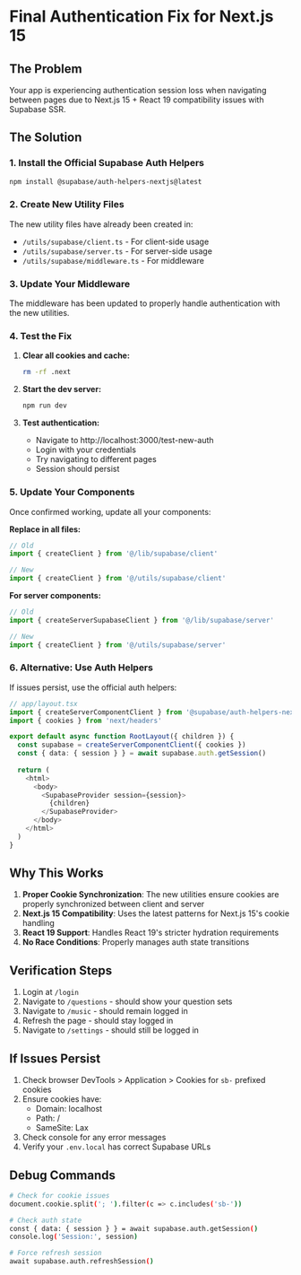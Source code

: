 # Final Authentication Fix for Next.js 15

## The Problem
Your app is experiencing authentication session loss when navigating between pages due to Next.js 15 + React 19 compatibility issues with Supabase SSR.

## The Solution

### 1. Install the Official Supabase Auth Helpers

```bash
npm install @supabase/auth-helpers-nextjs@latest
```

### 2. Create New Utility Files

The new utility files have already been created in:
- `/utils/supabase/client.ts` - For client-side usage
- `/utils/supabase/server.ts` - For server-side usage  
- `/utils/supabase/middleware.ts` - For middleware

### 3. Update Your Middleware

The middleware has been updated to properly handle authentication with the new utilities.

### 4. Test the Fix

1. **Clear all cookies and cache:**
   ```bash
   rm -rf .next
   ```

2. **Start the dev server:**
   ```bash
   npm run dev
   ```

3. **Test authentication:**
   - Navigate to http://localhost:3000/test-new-auth
   - Login with your credentials
   - Try navigating to different pages
   - Session should persist

### 5. Update Your Components

Once confirmed working, update all your components:

**Replace in all files:**
```typescript
// Old
import { createClient } from '@/lib/supabase/client'

// New
import { createClient } from '@/utils/supabase/client'
```

**For server components:**
```typescript
// Old
import { createServerSupabaseClient } from '@/lib/supabase/server'

// New  
import { createClient } from '@/utils/supabase/server'
```

### 6. Alternative: Use Auth Helpers

If issues persist, use the official auth helpers:

```typescript
// app/layout.tsx
import { createServerComponentClient } from '@supabase/auth-helpers-nextjs'
import { cookies } from 'next/headers'

export default async function RootLayout({ children }) {
  const supabase = createServerComponentClient({ cookies })
  const { data: { session } } = await supabase.auth.getSession()
  
  return (
    <html>
      <body>
        <SupabaseProvider session={session}>
          {children}
        </SupabaseProvider>
      </body>
    </html>
  )
}
```

## Why This Works

1. **Proper Cookie Synchronization**: The new utilities ensure cookies are properly synchronized between client and server
2. **Next.js 15 Compatibility**: Uses the latest patterns for Next.js 15's cookie handling
3. **React 19 Support**: Handles React 19's stricter hydration requirements
4. **No Race Conditions**: Properly manages auth state transitions

## Verification Steps

1. Login at `/login`
2. Navigate to `/questions` - should show your question sets
3. Navigate to `/music` - should remain logged in
4. Refresh the page - should stay logged in
5. Navigate to `/settings` - should still be logged in

## If Issues Persist

1. Check browser DevTools > Application > Cookies for `sb-` prefixed cookies
2. Ensure cookies have:
   - Domain: localhost
   - Path: /
   - SameSite: Lax
3. Check console for any error messages
4. Verify your `.env.local` has correct Supabase URLs

## Debug Commands

```bash
# Check for cookie issues
document.cookie.split('; ').filter(c => c.includes('sb-'))

# Check auth state
const { data: { session } } = await supabase.auth.getSession()
console.log('Session:', session)

# Force refresh session
await supabase.auth.refreshSession()
```